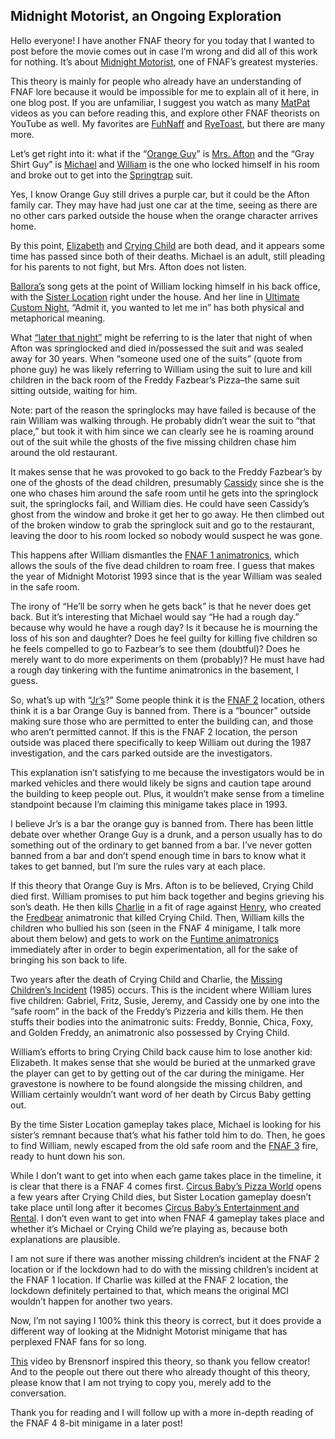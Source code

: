 ## Midnight Motorist, an Ongoing Exploration

Hello everyone! I have another FNAF theory for you today that I wanted to post before the movie comes out in case I’m wrong and did all of this work for nothing. It’s about [Midnight Motorist](https://freddy-fazbears-pizza.fandom.com/wiki/Midnight_Motorist), one of FNAF’s greatest mysteries.

This theory is mainly for people who already have an understanding of FNAF lore because it would be impossible for me to explain all of it here, in one blog post. If you are unfamiliar, I suggest you watch as many [MatPat](https://www.youtube.com/@GameTheory) videos as you can before reading this, and explore other FNAF theorists on YouTube as well. My favorites are [FuhNaff](https://www.youtube.com/@FuhNaff) and [RyeToast](https://www.youtube.com/@RyeToast), but there are many more.

Let’s get right into it: what if the “[Orange Guy](https://villains.fandom.com/wiki/Orange_Guy)” is [Mrs. Afton](https://fnaf-the.fandom.com/wiki/Blog:Mrs._Afton) and the “Gray Shirt Guy” is [Michael](https://freddy-fazbears-pizza.fandom.com/wiki/Michael_Afton) and [William](https://freddy-fazbears-pizza.fandom.com/wiki/William_Afton) is the one who locked himself in his room and broke out to get into the [Springtrap](https://triple-a-fazbear.fandom.com/wiki/Springtrap) suit.

Yes, I know Orange Guy still drives a purple car, but it could be the Afton family car. They may have had just one car at the time, seeing as there are no other cars parked outside the house when the orange character arrives home.

By this point, [Elizabeth](https://freddy-fazbears-pizza.fandom.com/wiki/Elizabeth_Afton) and [Crying Child](https://freddy-fazbears-pizza.fandom.com/wiki/Crying_Child) are both dead, and it appears some time has passed since both of their deaths. Michael is an adult, still pleading for his parents to not fight, but Mrs. Afton does not listen. 

[Ballora’s](https://freddy-fazbears-pizza.fandom.com/wiki/Ballora) song gets at the point of William locking himself in his back office, with the [Sister Location](https://en.wikipedia.org/wiki/Five_Nights_at_Freddy%27s:_Sister_Location) right under the house. And her line in [Ultimate Custom Night,](https://freddy-fazbears-pizza.fandom.com/wiki/Ultimate_Custom_Night) “Admit it, you wanted to let me in” has both physical and metaphorical meaning.

What [“later that night”](https://www.reddit.com/r/fivenightsatfreddys/comments/gja3rs/where_did_later_that_night_come_from/) might be referring to is the later that night of when Afton was springlocked and died in/possessed the suit and was sealed away for 30 years. When “someone used one of the suits” (quote from phone guy) he was likely referring to William using the suit to lure and kill children in the back room of the Freddy Fazbear’s Pizza–the same suit sitting outside, waiting for him.

Note: part of the reason the springlocks may have failed is because of the rain William was walking through. He probably didn’t wear the suit to “that place,” but took it with him since we can clearly see he is roaming around out of the suit while the ghosts of the five missing children chase him around the old restaurant.

It makes sense that he was provoked to go back to the Freddy Fazbear’s by one of the ghosts of the dead children, presumably [Cassidy](https://fnafinsider.com/characters/cassidy-fnaf-guide/) since she is the one who chases him around the safe room until he gets into the springlock suit, the springlocks fail, and William dies. He could have seen Cassidy’s ghost from the window and broke it get her to go away. He then climbed out of the broken window to grab the springlock suit and go to the restaurant, leaving the door to his room locked so nobody would suspect he was gone.

This happens after William dismantles the [FNAF 1 animatronics](https://freddy-fazbears-pizza.fandom.com/wiki/Classic_Animatronics), which allows the souls of the five dead children to roam free. I guess that makes the year of Midnight Motorist 1993 since that is the year William was sealed in the safe room. 

The irony of “He’ll be sorry when he gets back” is that he never does get back. But it’s interesting that Michael would say “He had a rough day.” because why would he have a rough day? Is it because he is mourning the loss of his son and daughter? Does he feel guilty for killing five children so he feels compelled to go to Fazbear’s to see them (doubtful)? Does he merely want to do more experiments on them (probably)? He must have had a rough day tinkering with the funtime animatronics in the basement, I guess.

So, what’s up with “[Jr’s](https://www.reddit.com/r/fnaftheories/comments/169v71p/what_is_the_jrs_building_in_midnight_motorist/)?” Some people think it is the [FNAF 2](https://en.wikipedia.org/wiki/Five_Nights_at_Freddy%27s_2) location, others think it is a bar Orange Guy is banned from. There is a “bouncer” outside making sure those who are permitted to enter the building can, and those who aren’t permitted cannot. If this is the FNAF 2 location, the person outside was placed there specifically to keep William out during the 1987 investigation, and the cars parked outside are the investigators. 

This explanation isn’t satisfying to me because the investigators would be in marked vehicles and there would likely be signs and caution tape around the building to keep people out. Plus, it wouldn’t make sense from a timeline standpoint because I’m claiming this minigame takes place in 1993.

I believe Jr’s is a bar the orange guy is banned from. There has been little debate over whether Orange Guy is a drunk, and a person usually has to do something out of the ordinary to get banned from a bar. I’ve never gotten banned from a bar and don’t spend enough time in bars to know what it takes to get banned, but I’m sure the rules vary at each place.

If this theory that Orange Guy is Mrs. Afton is to be believed, Crying Child died first. William promises to put him back together and begins grieving his son’s death. He then kills [Charlie](https://freddy-fazbears-pizza.fandom.com/wiki/Charlotte_Emily) in a fit of rage against [Henry](https://freddy-fazbears-pizza.fandom.com/wiki/Henry_Emily), who created the [Fredbear](https://freddy-fazbears-pizza.fandom.com/wiki/Fredbear) animatronic that killed Crying Child. Then, William kills the children who bullied his son (seen in the FNAF 4 minigame, I talk more about them below) and gets to work on the [Funtime animatronics](https://freddy-fazbears-pizza.fandom.com/wiki/Funtime_Animatronics) immediately after in order to begin experimentation, all for the sake of bringing his son back to life.

Two years after the death of Crying Child and Charlie, the [Missing Children’s Incident](https://freddy-fazbears-pizza.fandom.com/wiki/The_Missing_Children_Incident) (1985) occurs. This is the incident where William lures five children: Gabriel, Fritz, Susie, Jeremy, and Cassidy one by one into the “safe room” in the back of the Freddy’s Pizzeria and kills them. He then stuffs their bodies into the animatronic suits: Freddy, Bonnie, Chica, Foxy, and Golden Freddy, an animatronic also possessed by Crying Child.

William’s efforts to bring Crying Child back cause him to lose another kid: Elizabeth. It makes sense that she would be buried at the unmarked grave the player can get to by getting out of the car during the minigame. Her gravestone is nowhere to be found alongside the missing children, and William certainly wouldn’t want word of her death by Circus Baby getting out.

By the time Sister Location gameplay takes place, Michael is looking for his sister’s remnant because that’s what his father told him to do. Then, he goes to find William, newly escaped from the old safe room and the [FNAF 3](https://en.wikipedia.org/wiki/Five_Nights_at_Freddy%27s_3) fire, ready to hunt down his son.

While I don’t want to get into when each game takes place in the timeline, it is clear that there is a FNAF 4 comes first. [Circus Baby’s Pizza World](https://freddy-fazbears-pizza.fandom.com/wiki/Circus_Baby's_Pizza_World) opens a few years after Crying Child dies, but Sister Location gameplay doesn’t take place until long after it becomes [Circus Baby’s Entertainment and Rental](https://freddy-fazbears-pizza.fandom.com/wiki/Circus_Baby%27s_Entertainment_and_Rental). I don’t even want to get into when FNAF 4 gameplay takes place and whether it’s Michael or Crying Child we’re playing as, because both explanations are plausible.

I am not sure if there was another missing children’s incident at the FNAF 2 location or if the lockdown had to do with the missing children’s incident at the FNAF 1 location. If Charlie was killed at the FNAF 2 location, the lockdown definitely pertained to that, which means the original MCI wouldn’t happen for another two years. 

Now, I’m not saying I 100% think this theory is correct, but it does provide a different way of looking at the Midnight Motorist minigame that has perplexed FNAF fans for so long.

[This](https://www.youtube.com/watch?v=r5nfaz6ZZKA&list=WL&index=44) video by Brensnorf inspired this theory, so thank you fellow creator! And to the people out there out there who already thought of this theory, please know that I am not trying to copy you, merely add to the conversation.

Thank you for reading and I will follow up with a more in-depth reading of the FNAF 4 8-bit minigame in a later post!
